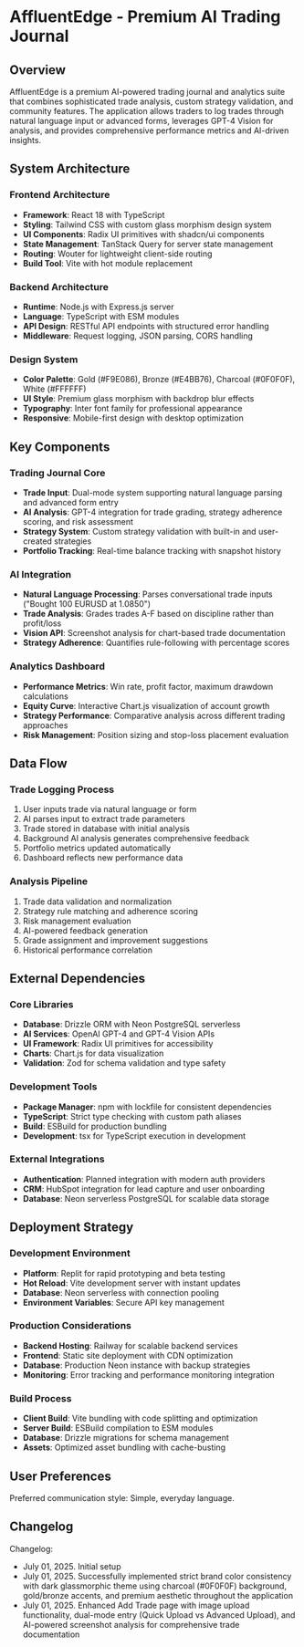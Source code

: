 # AffluentEdge - Premium AI Trading Journal

## Overview

AffluentEdge is a premium AI-powered trading journal and analytics suite that combines sophisticated trade analysis, custom strategy validation, and community features. The application allows traders to log trades through natural language input or advanced forms, leverages GPT-4 Vision for analysis, and provides comprehensive performance metrics and AI-driven insights.

## System Architecture

### Frontend Architecture
- **Framework**: React 18 with TypeScript
- **Styling**: Tailwind CSS with custom glass morphism design system
- **UI Components**: Radix UI primitives with shadcn/ui components
- **State Management**: TanStack Query for server state management
- **Routing**: Wouter for lightweight client-side routing
- **Build Tool**: Vite with hot module replacement

### Backend Architecture
- **Runtime**: Node.js with Express.js server
- **Language**: TypeScript with ESM modules
- **API Design**: RESTful API endpoints with structured error handling
- **Middleware**: Request logging, JSON parsing, CORS handling

### Design System
- **Color Palette**: Gold (#F9E086), Bronze (#E4BB76), Charcoal (#0F0F0F), White (#FFFFFF)
- **UI Style**: Premium glass morphism with backdrop blur effects
- **Typography**: Inter font family for professional appearance
- **Responsive**: Mobile-first design with desktop optimization

## Key Components

### Trading Journal Core
- **Trade Input**: Dual-mode system supporting natural language parsing and advanced form entry
- **AI Analysis**: GPT-4 integration for trade grading, strategy adherence scoring, and risk assessment
- **Strategy System**: Custom strategy validation with built-in and user-created strategies
- **Portfolio Tracking**: Real-time balance tracking with snapshot history

### AI Integration
- **Natural Language Processing**: Parses conversational trade inputs ("Bought 100 EURUSD at 1.0850")
- **Trade Analysis**: Grades trades A-F based on discipline rather than profit/loss
- **Vision API**: Screenshot analysis for chart-based trade documentation
- **Strategy Adherence**: Quantifies rule-following with percentage scores

### Analytics Dashboard
- **Performance Metrics**: Win rate, profit factor, maximum drawdown calculations
- **Equity Curve**: Interactive Chart.js visualization of account growth
- **Strategy Performance**: Comparative analysis across different trading approaches
- **Risk Management**: Position sizing and stop-loss placement evaluation

## Data Flow

### Trade Logging Process
1. User inputs trade via natural language or form
2. AI parses input to extract trade parameters
3. Trade stored in database with initial analysis
4. Background AI analysis generates comprehensive feedback
5. Portfolio metrics updated automatically
6. Dashboard reflects new performance data

### Analysis Pipeline
1. Trade data validation and normalization
2. Strategy rule matching and adherence scoring
3. Risk management evaluation
4. AI-powered feedback generation
5. Grade assignment and improvement suggestions
6. Historical performance correlation

## External Dependencies

### Core Libraries
- **Database**: Drizzle ORM with Neon PostgreSQL serverless
- **AI Services**: OpenAI GPT-4 and GPT-4 Vision APIs
- **UI Framework**: Radix UI primitives for accessibility
- **Charts**: Chart.js for data visualization
- **Validation**: Zod for schema validation and type safety

### Development Tools
- **Package Manager**: npm with lockfile for consistent dependencies
- **TypeScript**: Strict type checking with custom path aliases
- **Build**: ESBuild for production bundling
- **Development**: tsx for TypeScript execution in development

### External Integrations
- **Authentication**: Planned integration with modern auth providers
- **CRM**: HubSpot integration for lead capture and user onboarding
- **Database**: Neon serverless PostgreSQL for scalable data storage

## Deployment Strategy

### Development Environment
- **Platform**: Replit for rapid prototyping and beta testing
- **Hot Reload**: Vite development server with instant updates
- **Database**: Neon serverless with connection pooling
- **Environment Variables**: Secure API key management

### Production Considerations
- **Backend Hosting**: Railway for scalable backend services
- **Frontend**: Static site deployment with CDN optimization
- **Database**: Production Neon instance with backup strategies
- **Monitoring**: Error tracking and performance monitoring integration

### Build Process
- **Client Build**: Vite bundling with code splitting and optimization
- **Server Build**: ESBuild compilation to ESM modules
- **Database**: Drizzle migrations for schema management
- **Assets**: Optimized asset bundling with cache-busting

## User Preferences

Preferred communication style: Simple, everyday language.

## Changelog

Changelog:
- July 01, 2025. Initial setup
- July 01, 2025. Successfully implemented strict brand color consistency with dark glassmorphic theme using charcoal (#0F0F0F) background, gold/bronze accents, and premium aesthetic throughout the application
- July 01, 2025. Enhanced Add Trade page with image upload functionality, dual-mode entry (Quick Upload vs Advanced Upload), and AI-powered screenshot analysis for comprehensive trade documentation